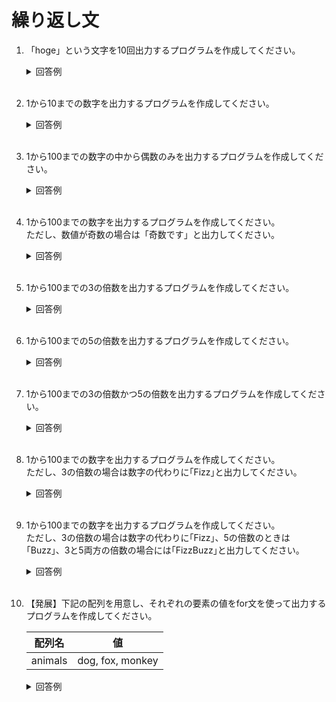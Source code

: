 # 繰り返し文

1. 「hoge」という文字を10回出力するプログラムを作成してください。

    <details><summary>回答例</summary><div>
            
    ```
    for i in 1..10
        puts "hoge"
    end
    ```
            
    </div></details>
        

    <br>
	
2. 1から10までの数字を出力するプログラムを作成してください。

    <details><summary>回答例</summary><div>
            
    ```
    for i in 1..10
        puts i
    end
    ```
            
    </div></details>
        

    <br>
		
3. 1から100までの数字の中から偶数のみを出力するプログラムを作成してください。

    <details><summary>回答例</summary><div>
            
    ```
    for i in 1..100
        if i % 2 == 0
            puts i
        end
    end
    ```
            
    </div></details>
        

    <br>

4. 1から100までの数字を出力するプログラムを作成してください。  
ただし、数値が奇数の場合は「奇数です」と出力してください。

    <details><summary>回答例</summary><div>
            
    ```
    for i in 1..100
        if i % 2 != 0
            puts "奇数です"
        else 
            puts i
        end
    end
    ```
            
    </div></details>
        

    <br>
	
5. 1から100までの3の倍数を出力するプログラムを作成してください。  

    <details><summary>回答例</summary><div>
            
    ```
    for i in 1..100
        if i % 3 == 0
            puts i
        end
    end
    ```
            
    </div></details>
        

    <br>
	
6. 1から100までの5の倍数を出力するプログラムを作成してください。  

    <details><summary>回答例</summary><div>
            
    ```
    for i in 1..100
        if i % 5 == 0
            puts i
        end
    end
    ```
            
    </div></details>
        

    <br>
	
7. 1から100までの3の倍数かつ5の倍数を出力するプログラムを作成してください。  

    <details><summary>回答例</summary><div>
            
    ```
    for i in 1..100
        if i % 3 == 0 && i % 5 == 0
            puts i
        end
    end
    ```
            
    </div></details>
        

    <br>
	
8. 1から100までの数字を出力するプログラムを作成してください。  
ただし、3の倍数の場合は数字の代わりに｢Fizz｣と出力してください。

    <details><summary>回答例</summary><div>
            
    ```
    for i in 1..100
        if i % 3 === 0
            puts "Fizz"
        else
            puts i
        end
    end
    ```
            
    </div></details>
        

    <br>
	
9. 1から100までの数字を出力するプログラムを作成してください。  
ただし、3の倍数の場合は数字の代わりに｢Fizz｣、5の倍数のときは｢Buzz｣、3と5両方の倍数の場合には｢FizzBuzz｣と出力してください。

    <details><summary>回答例</summary><div>
            
    ```
    for i in 1..100
        if i % 3 == 0 && i % 5 == 0
            puts "FizzBuzz"
        elsif i % 5 == 0
            puts "Buzz"
        elsif i % 3 == 0
            puts "Fizz"
        else
            puts i
        end
    end
    ```
            
    </div></details>
        

    <br>
	
10. 【発展】下記の配列を用意し、それぞれの要素の値をfor文を使って出力するプログラムを作成してください。

    | 配列名  | 値               |
    | ------- | ---------------- |
    | animals | dog, fox, monkey |


    <details><summary>回答例</summary><div>
            
    ```
    animals = [ "dog", "fox", "monkey" ]

    for animal in animals
        puts animal 
    end
    ```
            
    </div></details>
        

    <br>


